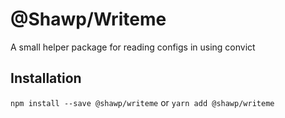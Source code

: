 # @Shawp/Writeme

A small helper package for reading configs in using convict

## Installation

`npm install --save @shawp/writeme`
or
`yarn add @shawp/writeme`


